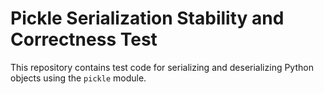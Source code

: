 # Pickle Serialization Stability and Correctness Test
This repository contains test code for serializing and deserializing Python objects using the `pickle` module.
